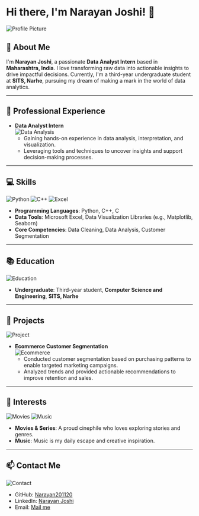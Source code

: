 

# Hi there, I'm Narayan Joshi! 👋  

![Profile Picture](https://github.com/Narayan201120.png)

## 🌟 About Me  

I'm **Narayan Joshi**, a passionate **Data Analyst Intern** based in **Maharashtra, India**. I love transforming raw data into actionable insights to drive impactful decisions. Currently, I'm a third-year undergraduate student at **SITS, Narhe**, pursuing my dream of making a mark in the world of data analytics.  

---

## 💼 Professional Experience  

- **Data Analyst Intern**  
  ![Data Analysis](https://img.icons8.com/external-flaticons-flat-flat-icons/64/000000/external-analysis-data-analytics-flaticons-flat-flat-icons.png)  
  - Gaining hands-on experience in data analysis, interpretation, and visualization.  
  - Leveraging tools and techniques to uncover insights and support decision-making processes.  

---

## 💻 Skills  

![Python](https://img.icons8.com/color/48/000000/python.png) ![C++](https://img.icons8.com/color/48/000000/c-plus-plus-logo.png) ![Excel](https://img.icons8.com/external-flat-juicy-fish/48/000000/external-excel-office-flat-flat-juicy-fish.png)  

- **Programming Languages**: Python, C++, C  
- **Data Tools**: Microsoft Excel, Data Visualization Libraries (e.g., Matplotlib, Seaborn)  
- **Core Competencies**: Data Cleaning, Data Analysis, Customer Segmentation  

---

## 📚 Education  

![Education](https://img.icons8.com/color/48/000000/student-male--v1.png)  

- **Undergraduate**: Third-year student, **Computer Science and Engineering**, **SITS, Narhe**  

---

## 🚀 Projects  

![Project](https://img.icons8.com/external-flat-juicy-fish/48/000000/external-project-management-project-management-flat-flat-juicy-fish.png)  

- **Ecommerce Customer Segmentation**  
  ![Ecommerce](https://source.unsplash.com/300x200/?ecommerce,data)  
  - Conducted customer segmentation based on purchasing patterns to enable targeted marketing campaigns.  
  - Analyzed trends and provided actionable recommendations to improve retention and sales.  

---

## 🎸 Interests  

![Movies](https://img.icons8.com/fluency/48/000000/clapperboard.png) ![Music](https://img.icons8.com/fluency/48/000000/musical-notes.png)  

- **Movies & Series**: A proud cinephile who loves exploring stories and genres.  
- **Music**: Music is my daily escape and creative inspiration.  

---

## 📫 Contact Me  

![Contact](https://img.icons8.com/fluency/48/000000/email.png)  

- GitHub: [Narayan201120](https://github.com/Narayan201120)  
- LinkedIn:
[Narayan Joshi](https://www.linkedin.com/in/narayan-joshi-85227425a)
- Email:
[Mail me](joshi.narayan2004@gmail.com)